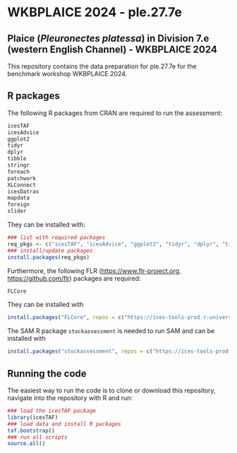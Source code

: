 WKBPLAICE 2024 - ple.27.7e
================

## Plaice (*Pleuronectes platessa*) in Division 7.e (western English Channel) - WKBPLAICE 2024

This repository contains the data preparation for ple.27.7e for the
benchmark workshop WKBPLAICE 2024.

## R packages

The following R packages from CRAN are required to run the assessment:

``` r
icesTAF
icesAdvice
ggplot2
tidyr
dplyr
tibble
stringr
foreach
patchwork
XLConnect
icesDatras
mapdata
foreign
slider
```

They can be installed with:

``` r
### list with required packages
req_pkgs <- c("icesTAF", "icesAdvice", "ggplot2", "tidyr", "dplyr", "tibble", "stringr", "foreach", "patchwork", "XLConnect", "icesDatras", "mapdata", "foreign", "slider")
### install/update packages
install.packages(req_pkgs)
```

Furthermore, the following FLR (<https://www.flr-project.org>,
<https://github.com/flr>) packages are required:

``` r
FLCore
```

They can be installed with

``` r
install.packages("FLCore", repos = c("https://ices-tools-prod.r-universe.dev", "https://cloud.r-project.org"))
```

The SAM R package `stockassessment` is needed to run SAM and can be
installed with

``` r
install.packages("stockassessment", repos = c("https://ices-tools-prod.r-universe.dev", "https://cloud.r-project.org"))
```

## Running the code

The easiest way to run the code is to clone or download this repository,
navigate into the repository with R and run:

``` r
### load the icesTAF package
library(icesTAF)
### load data and install R packages
taf.bootstrap()
### run all scripts
source.all()
```
